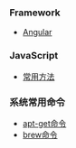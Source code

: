 ### Framework

* [Angular](https://github.com/Mantalia/Collection/blob/master/Angular/angularjs%E7%BB%99Model%E6%B7%BB%E5%8A%A0%E6%8B%A6%E6%88%AA%E8%BF%87%E6%BB%A4%E5%99%A8%2C%E8%B7%AF%E7%94%B1%E5%A2%9E%E5%8A%A0%E9%99%90%E5%88%B6%EF%BC%8C%E5%AE%9E%E7%8E%B0%E7%94%A8%E6%88%B7%E7%99%BB%E5%BD%95%E7%8A%B6%E6%80%81%E5%88%A4%E6%96%AD.md)

### JavaScript
* [常用方法](https://github.com/Mantalia/Collection/blob/master/JavaScript/%E5%B8%B8%E7%94%A8%E6%96%B9%E6%B3%95.md)

### 系统常用命令
* [apt-get命令](https://github.com/Mantalia/Collection/blob/master/system/apt-get%E5%91%BD%E4%BB%A4.md)
* [brew命令](https://github.com/Mantalia/Collection/blob/master/system/brew%E5%91%BD%E4%BB%A4.md)
